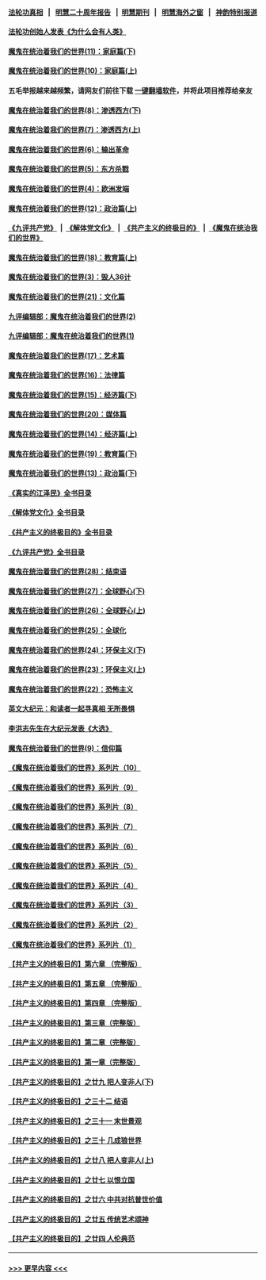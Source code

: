 #### [法轮功真相](https://github.com/gfw-breaker/truth/blob/master/README.md?t=0) &nbsp;&nbsp;|&nbsp;&nbsp; [明慧二十周年报告](https://github.com/gfw-breaker/mh-reports/blob/master/README.md?t=0) &nbsp;&nbsp;|&nbsp;&nbsp;[明慧期刊](https://github.com/gfw-breaker/mh-qikan) &nbsp;&nbsp;|&nbsp;&nbsp; [明慧海外之窗](https://github.com/gfw-breaker/mh-news/blob/master/README.md?t=0) &nbsp;&nbsp;|&nbsp;&nbsp; [神韵特别报道](https://github.com/gfw-breaker/mh-news/blob/master/shenyun.md?t=0)
#### [法轮功创始人发表《为什么会有人类》](../pages/nsc422/n13912117.md?t=04122143) 
#### [魔鬼在统治着我们的世界(11)：家庭篇(下)](../pages/nsc422/n10440961.md?t=04122143) 
#### [魔鬼在统治着我们的世界(10)：家庭篇(上)](../pages/nsc422/n10435448.md?t=04122143) 
#### 五毛举报越来越频繁，请网友们前往下载 [一键翻墙软件](https://github.com/gfw-breaker/ssr-accounts)，并将此项目推荐给亲友
#### [魔鬼在统治着我们的世界(8)：渗透西方(下)](../pages/nsc422/n10429603.md?t=04122143) 
#### [魔鬼在统治着我们的世界(7)：渗透西方(上)](../pages/nsc422/n10426013.md?t=04122143) 
#### [魔鬼在统治着我们的世界(6)：输出革命](../pages/nsc422/n10421536.md?t=04122143) 
#### [魔鬼在统治着我们的世界(5)：东方杀戮](../pages/nsc422/n10417707.md?t=04122143) 
#### [魔鬼在统治着我们的世界(4)：欧洲发端](../pages/nsc422/n10414890.md?t=04122143) 
#### [魔鬼在统治着我们的世界(12)：政治篇(上)](../pages/nsc422/n10444576.md?t=04122143) 
#### [《九评共产党》](https://github.com/begood0513/9ping.md/blob/master/README.md) &nbsp;|&nbsp; [《解体党文化》](../../../../jtdwh.md/blob/master/README.md)  &nbsp;|&nbsp; [《共产主义的终极目的》](../../../../gczydzjmd.md/blob/master/README.md) &nbsp;|&nbsp; [《魔鬼在统治我们的世界》](../../../../mgztzwmdsj.md/blob/master/README.md) 
#### [魔鬼在统治着我们的世界(18)：教育篇(上)](../pages/nsc422/n10526970.md?t=04122143) 
#### [魔鬼在统治着我们的世界(3)：毁人36计](../pages/nsc422/n10411583.md?t=04122143) 
#### [魔鬼在统治着我们的世界(21)：文化篇](../pages/nsc422/n10597706.md?t=04122143) 
#### [九评编辑部：魔鬼在统治着我们的世界(2)](../pages/nsc422/n10410036.md?t=04122143) 
#### [九评编辑部：魔鬼在统治着我们的世界(1)](../pages/nsc422/n10406825.md?t=04122143) 
#### [魔鬼在统治着我们的世界(17)：艺术篇](../pages/nsc422/n10499093.md?t=04122143) 
#### [魔鬼在统治着我们的世界(16)：法律篇](../pages/nsc422/n10485969.md?t=04122143) 
#### [魔鬼在统治着我们的世界(15)：经济篇(下)](../pages/nsc422/n10469975.md?t=04122143) 
#### [魔鬼在统治着我们的世界(20)：媒体篇](../pages/nsc422/n10586579.md?t=04122143) 
#### [魔鬼在统治着我们的世界(14)：经济篇(上)](../pages/nsc422/n10457370.md?t=04122143) 
#### [魔鬼在统治着我们的世界(19)：教育篇(下)](../pages/nsc422/n10564808.md?t=04122143) 
#### [魔鬼在统治着我们的世界(13)：政治篇(下)](../pages/nsc422/n10448270.md?t=04122143) 
#### [《真实的江泽民》全书目录](../pages/nsc422/n13721399.md?t=04122143) 
#### [《解体党文化》全书目录](../pages/nsc422/n13721157.md?t=04122143) 
#### [《共产主义的终极目的》全书目录](../pages/nsc422/n13721048.md?t=04122143) 
#### [《九评共产党》全书目录](../pages/nsc422/n13708085.md?t=04122143) 
#### [魔鬼在统治着我们的世界(28)：结束语](../pages/nsc422/n10936246.md?t=04122143) 
#### [魔鬼在统治着我们的世界(27)：全球野心(下)](../pages/nsc422/n10928319.md?t=04122143) 
#### [魔鬼在统治着我们的世界(26)：全球野心(上)](../pages/nsc422/n10900318.md?t=04122143) 
#### [魔鬼在统治着我们的世界(25)：全球化](../pages/nsc422/n10788205.md?t=04122143) 
#### [魔鬼在统治着我们的世界(24)：环保主义(下)](../pages/nsc422/n10695307.md?t=04122143) 
#### [魔鬼在统治着我们的世界(23)：环保主义(上)](../pages/nsc422/n10688613.md?t=04122143) 
#### [魔鬼在统治着我们的世界(22)：恐怖主义](../pages/nsc422/n10614727.md?t=04122143) 
#### [英文大纪元：和读者一起寻真相 无所畏惧](../pages/nsc422/n12542027.md?t=04122143) 
#### [李洪志先生在大纪元发表《大选》](../pages/nsc422/n12534746.md?t=04122143) 
#### [魔鬼在统治着我们的世界(9)：信仰篇](../pages/nsc422/n10432159.md?t=04122143) 
#### [《魔鬼在统治着我们的世界》系列片（10）](../pages/nsc422/n12292670.md?t=04122143) 
#### [《魔鬼在统治着我们的世界》系列片（9）](../pages/nsc422/n12290859.md?t=04122143) 
#### [《魔鬼在统治着我们的世界》系列片（8）](../pages/nsc422/n12287445.md?t=04122143) 
#### [《魔鬼在统治着我们的世界》系列片（7）](../pages/nsc422/n12283425.md?t=04122143) 
#### [《魔鬼在统治着我们的世界》系列片（6）](../pages/nsc422/n12282314.md?t=04122143) 
#### [《魔鬼在统治着我们的世界》系列片（5）](../pages/nsc422/n12281419.md?t=04122143) 
#### [《魔鬼在统治着我们的世界》系列片（4）](../pages/nsc422/n12274024.md?t=04122143) 
#### [《魔鬼在统治着我们的世界》系列片（3）](../pages/nsc422/n12271322.md?t=04122143) 
#### [《魔鬼在统治着我们的世界》系列片（2）](../pages/nsc422/n12269049.md?t=04122143) 
#### [《魔鬼在统治着我们的世界》系列片（1）](../pages/nsc422/n12267575.md?t=04122143) 
#### [【共产主义的终极目的】第六章 （完整版）](../pages/nsc422/n11428913.md?t=04122143) 
#### [【共产主义的终极目的】第五章 （完整版）](../pages/nsc422/n11428912.md?t=04122143) 
#### [【共产主义的终极目的】第四章 （完整版）](../pages/nsc422/n11428907.md?t=04122143) 
#### [【共产主义的终极目的】第三章（完整版）](../pages/nsc422/n11428848.md?t=04122143) 
#### [【共产主义的终极目的】第二章（完整版）](../pages/nsc422/n11428831.md?t=04122143) 
#### [【共产主义的终极目的】第一章（完整版）](../pages/nsc422/n11417651.md?t=04122143) 
#### [【共产主义的终极目的】之廿九 把人变非人(下)](../pages/nsc422/n11344140.md?t=04122143) 
#### [【共产主义的终极目的】之三十二 结语](../pages/nsc422/n11360535.md?t=04122143) 
#### [【共产主义的终极目的】之三十一 末世景观](../pages/nsc422/n11351129.md?t=04122143) 
#### [【共产主义的终极目的】之三十 几成狼世界](../pages/nsc422/n11348280.md?t=04122143) 
#### [【共产主义的终极目的】之廿八 把人变非人(上)](../pages/nsc422/n11340492.md?t=04122143) 
#### [【共产主义的终极目的】之廿七 以恨立国](../pages/nsc422/n11336944.md?t=04122143) 
#### [【共产主义的终极目的】之廿六 中共对抗普世价值](../pages/nsc422/n11324785.md?t=04122143) 
#### [【共产主义的终极目的】之廿五 传统艺术颂神](../pages/nsc422/n11296396.md?t=04122143) 
#### [【共产主义的终极目的】之廿四 人伦典范](../pages/nsc422/n11296397.md?t=04122143) 

----
#### [ >>> 更早内容 <<< ](../indexes/nsc422-earlier.md)
